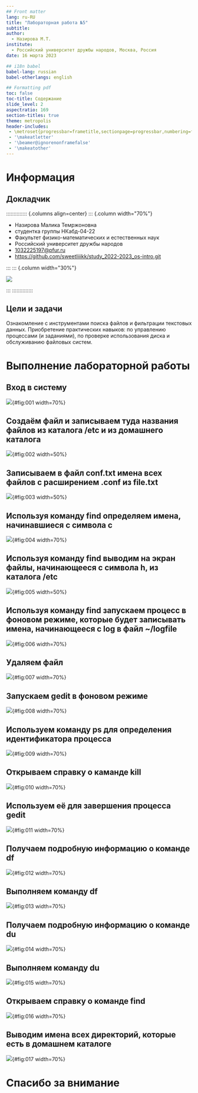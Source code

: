 ```yaml
---
## Front matter
lang: ru-RU
title: "Лабораторная работа №5"
subtitle: 
author:
  - Назирова М.Т.
institute:
  - Российский университет дружбы народов, Москва, Россия
date: 16 марта 2023

## i18n babel
babel-lang: russian
babel-otherlangs: english

## Formatting pdf
toc: false
toc-title: Содержание
slide_level: 2
aspectratio: 169
section-titles: true
theme: metropolis
header-includes:
 - \metroset{progressbar=frametitle,sectionpage=progressbar,numbering=fraction}
 - '\makeatletter'
 - '\beamer@ignorenonframefalse'
 - '\makeatother'
---
```


# Информация

## Докладчик

:::::::::::::: {.columns align=center}
::: {.column width="70%"}

  * Назирова Малика Темржоновна
  * студентка группы НКабд-04-22
  * Факультет физико-математических и естественных наук
  * Российский университет дружбы народов
  * [1032225197@pfur.ru](mailto:1032225197@pfur.ru)
  * <https://github.com/sweetliiikk/study_2022-2023_os-intro.git>

:::
::: {.column width="30%"}

![](./image/malika.jpg)

:::
::::::::::::::


## Цели и задачи

Ознакомление с инструментами поиска файлов и фильтрации текстовых данных.
Приобретение практических навыков: по управлению процессами (и заданиями), по
проверке использования диска и обслуживанию файловых систем.

# Выполнение лабораторной работы


## Вход в систему

![](image/1.png){#fig:001 width=70%}


## Создаём файл и записываем туда названия файлов из каталога /etc и из домашнего каталога

![](image/2.png){#fig:002 width=50%}


## Записываем в файл conf.txt имена всех файлов с расширением .conf из file.txt

![](image/3.png){#fig:003 width=50%}


## Используя команду find определяем имена, начинавшиеся с символа с

![](image/4.png){#fig:004 width=70%}


## Используя команду find выводим на экран файлы, начинающееся с символа h, из каталога /etc

![](image/5.png){#fig:005 width=50%}


## Используя команду find запускаем процесс в фоновом режиме, которые будет записывать имена, начинающееся с log в файл ~/logfile

![](image/6.png){#fig:006 width=70%}


## Удаляем файл

![](image/7.png){#fig:007 width=70%}


## Запускаем gedit в фоновом режиме

![](image/8.png){#fig:008 width=70%}


## Используем команду ps для определения идентификатора процесса

![](image/9.png){#fig:009 width=70%}


## Открываем справку о каманде kill

![](image/10.1.png){#fig:010 width=70%}

## Используем её для завершения процесса gedit

![](image/10.2.png){#fig:011 width=70%}


## Получаем подробную информацию о команде df

![](image/11.1.png){#fig:012 width=70%}

## Выполняем команду df

![](image/11.2.png){#fig:013 width=70%}

## Получаем подробную информацию о команде du

![](image/11.3.png){#fig:014 width=70%}

## Выполняем команду du

![](image/11.4.png){#fig:015 width=70%}


## Открываем справку о команде find

![](image/12.1.png){#fig:016 width=70%}

## Выводим имена всех директорий, которые есть в домашнем каталоге

![](image/12.2.png){#fig:017 width=70%}


# Спасибо за внимание
